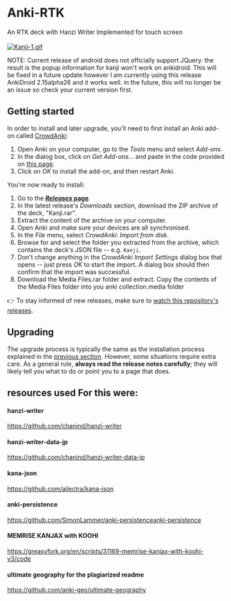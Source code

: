 # Anki-RTK
An RTK deck with Hanzi Writer Implemented for touch screen
<br><br>
<a href="https://gifyu.com/image/Fw3B"><img src="https://s4.gifyu.com/images/Kanji-1.gif" alt="Kanji-1.gif" border="0" /></a>

NOTE: Current release of android does not officially support JQuery. the result is the popup information for kanji won't work on ankidroid. This will be fixed in a future update however I am currently using this release AnkiDroid 2.15alpha26 and it works well. in the future, this will no longer be an issue so check your current version first. 

## Getting started

In order to install and later upgrade, you'll need to first install an Anki add-on called [CrowdAnki](https://github.com/Stvad/CrowdAnki):

1. Open Anki on your computer, go to the _Tools_ menu and select _Add-ons_.
1. In the dialog box, click on _Get Add-ons..._ and paste in the code provided on [this page](https://ankiweb.net/shared/info/1788670778).
1. Click on _OK_ to install the add-on, and then restart Anki.

You're now ready to install:

1. Go to the **[_Releases_ page](https://github.com/TowelSniffer/Anki-RTK/releases)**.
1. In the latest release's _Downloads_ section, download the ZIP archive of the deck, "Kanji.rar".
1. Extract the content of the archive on your computer.
1. Open Anki and make sure your devices are all synchronised.
1. In the _File_ menu, select _CrowdAnki: Import from disk_.
1. Browse for and select the folder you extracted from the archive, which contains the deck's JSON file -- e.g. `Kanji`.
1. Don't change anything in the _CrowdAnki Import Settings_ dialog box that opens -- just press _OK_ to start the import. A dialog box should then confirm that the import was successful.
1. Download the Media Files.rar folder and extract. Copy the contents of the Media Files folder into you anki collection.media folder

👉 To stay informed of new releases, make sure to [watch this repository's releases](https://help.github.com/en/articles/watching-and-unwatching-releases-for-a-repository).

## Upgrading

The upgrade process is typically the same as the installation process explained in the [previous section](#getting-started). However, some situations require extra care. As a general rule, **always read the release notes carefully**; they will likely tell you what to do or point you to a page that does.

## resources used For this were:

#### hanzi-writer
https://github.com/chanind/hanzi-writer

#### hanzi-writer-data-jp
https://github.com/chanind/hanzi-writer-data-jp

#### kana-json
https://github.com/ailectra/kana-json

#### anki-persistence
https://github.com/SimonLammer/anki-persistenceanki-persistence

#### MEMRISE KANJAX with KOOHI
https://greasyfork.org/en/scripts/31169-memrise-kanjax-with-koohi-v3/code

#### ultimate geography for the plagiarized readme
https://github.com/anki-geo/ultimate-geography
